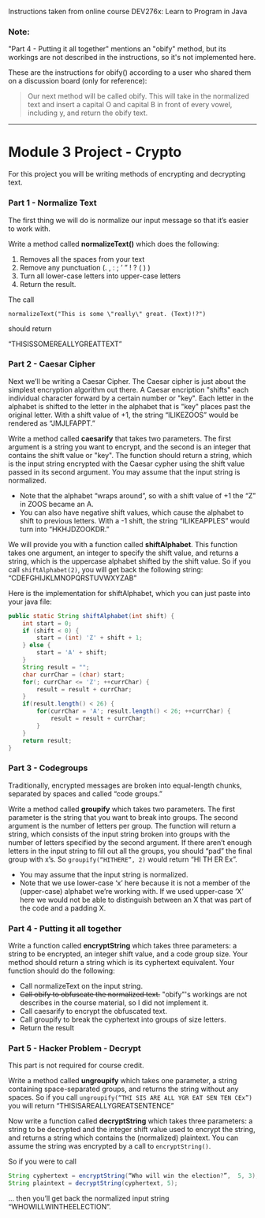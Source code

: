 Instructions taken from online course DEV276x: Learn to Program in Java

### Note:

 "Part 4 - Putting it all together" mentions an "obify" method, but its workings are not described in the instructions, so it's 
 not implemented here.

These are the instructions for obify() according to a user who shared them on a discussion 
board (only for reference):

> Our next method will be called obify. This will take in the normalized text
> and insert a capital O and capital B in front of every vowel, including y,
> and return the obify text.

---

# Module 3 Project - Crypto
For this project you will be writing methods of encrypting and decrypting text.

### Part 1 - Normalize Text

The first thing we will do is normalize our input message so that it’s easier to work with.

Write a method called **normalizeText()** which does the following:

1. Removes all the spaces from your text
2. Remove any punctuation (. , : ; ’ ” ! ? ( ) )
3. Turn all lower-case letters into upper-case letters
4. Return the result.

The call

`normalizeText("This is some \"really\" great. (Text)!?")`

should return

“THISISSOMEREALLYGREATTEXT”

### Part 2 - Caesar Cipher

Next we’ll be writing a Caesar Cipher. The Caesar cipher is just about the simplest encryption algorithm out there. A Caesar encription "shifts" each individual character forward by a certain number or "key". Each letter in the alphabet is shifted to the letter in the alphabet that is "key" places past the original letter. With a shift value of +1, the string “ILIKEZOOS” would be rendered as “JMJLFAPPT.”

Write a method called **caesarify** that takes two parameters. The first argument is a string you want to encrypt, and the second is an integer that contains the shift value or "key". The function should return a string, which is the input string encrypted with the Caesar cypher using the shift value passed in its second argument. You may assume that the input string is normalized.

- Note that the alphabet “wraps around”, so with a shift value of +1 the “Z” in ZOOS became an A.
- You can also have negative shift values, which cause the alphabet to shift to previous letters. With a -1 shift, the string “ILIKEAPPLES” would turn into “HKHJDZOOKDR.”

We will provide you with a function called **shiftAlphabet**. This function takes one argument, an integer to specify the shift value, and returns a string, which is the uppercase alphabet shifted by the shift value. So if you call `shiftAlphabet(2)`, you will get back the following string: “CDEFGHIJKLMNOPQRSTUVWXYZAB”

Here is the implementation for shiftAlphabet, which you can just paste into your java file:

```Java
public static String shiftAlphabet(int shift) {
    int start = 0;
    if (shift < 0) {
        start = (int) 'Z' + shift + 1;
    } else {
        start = 'A' + shift;
    }
    String result = "";
    char currChar = (char) start;
    for(; currChar <= 'Z'; ++currChar) {
        result = result + currChar;
    }
    if(result.length() < 26) {
        for(currChar = 'A'; result.length() < 26; ++currChar) {
            result = result + currChar;
        }
    }
    return result;
}
```

### Part 3 - Codegroups

Traditionally, encrypted messages are broken into equal-length chunks, separated by spaces and called “code groups.”

Write a method called **groupify** which takes two parameters. The first parameter is the string that you want to break into groups. The second argument is the number of letters per group. The function will return a string, which consists of the input string broken into groups with the number of letters specified by the second argument. If there aren’t enough letters in the input string to fill out all the groups, you should “pad” the final group with x’s. So `groupify(“HITHERE”, 2)` would return “HI TH ER Ex”.

- You may assume that the input string is normalized.
- Note that we use lower-case ‘x’ here because it is not a member of the (upper-case) alphabet we’re working with. If we used upper-case ‘X’ here we would not be able to distinguish between an X that was part of the code and a padding X.


### Part 4 - Putting it all together

Write a function called **encryptString** which takes three parameters: a string to be encrypted, an integer shift value, and a code group size. Your method should return a string which is its cyphertext equivalent. Your function should do the following:

- Call normalizeText on the input string.
- ~~Call obify to obfuscate the normalized text.~~ "obify"'s workings are not describes in the course material, so I did not implement it.
- Call caesarify to encrypt the obfuscated text.
- Call groupify to break the cyphertext into groups of size letters.
- Return the result

### Part 5 - Hacker Problem - Decrypt

This part is not required for course credit.

Write a method called **ungroupify** which takes one parameter, a string containing space-separated groups, and returns the string without any spaces. So if you call `ungroupify(“THI SIS ARE ALL YGR EAT SEN TEN CEx”)` you will return “THISISAREALLYGREATSENTENCE”

Now write a function called **decryptString** which takes three parameters: a string to be decrypted and the integer shift value used to encrypt the string, and returns a string which contains the (normalized) plaintext. You can assume the string was encrypted by a call to `encryptString()`.

So if you were to call

```Java
String cyphertext = encryptString(“Who will win the election?”,  5, 3);
String plaintext = decryptString(cyphertext, 5);
```

… then you’ll get back the normalized input string “WHOWILLWINTHEELECTION”.
